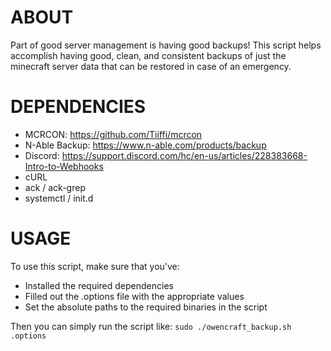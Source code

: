 # ABOUT

Part of good server management is having good backups! This script helps accomplish having good, clean, and consistent backups of just the minecraft server data that can be restored in case of an emergency.

# DEPENDENCIES

- MCRCON: https://github.com/Tiiffi/mcrcon
- N-Able Backup: https://www.n-able.com/products/backup
- Discord: https://support.discord.com/hc/en-us/articles/228383668-Intro-to-Webhooks
- cURL
- ack / ack-grep
- systemctl / init.d

# USAGE

To use this script, make sure that you've:
- Installed the required dependencies
- Filled out the .options file with the appropriate values
- Set the absolute paths to the required binaries in the script

Then you can simply run the script like:
```sudo ./owencraft_backup.sh .options```
